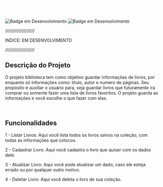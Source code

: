 <h1 align="center"> <b style="color:white"> Biblioteca</b> </h1>

![Badge em Desenvolvimento](https://img.shields.io/badge/license-napolifabrizio-green)
![Badge em Desenvolvimento](https://img.shields.io/badge/status-desenvolvimento-yellow)

<section>
///////////////////

INDICE: EM DESENVOLVIMENTO

///////////////////
</section>

<section>
<h2><b>Descrição do Projeto</b></h2>

<p>
O projeto biblioteca tem como objetivo guardar informações de livros, por enquanto só informações como: titulo, autor e numero de páginas. Seu propósito é auxiliar o usuário para, seja guardar livros que futuramente irá comprar ou somente fazer uma lista de livros favoritos. O projeto guarda as informações e você escolhe o que fazer com elas.
</p><br>
</section>

<section>
<h2><b>Funcionalidades</b></h2>

<p>
 1 - Listar Livros: Aqui você lista todos os livros salvos na coleção, com todas as informações que colocou.

 2 - Cadastrar Livro: Aqui você cadastra o livro que quiser com os dados dele.

 3 - Atualizar Livro: Aqui você pode atualizar um dado, caso ele esteja errado ou por qualquer outro motivo.

 4 - Deletar Livro: Aqui você deleta o livro de sua coleção.
</p>
</section>


